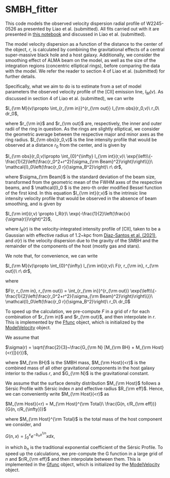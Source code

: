# SMBH_fitter

This code models the observed velocity dispersion radial profile of W2245-0526 as presented by Liao et al. (submitted). All fits carried out with it are presented in [this notebook](Fit_Observed_Dispersion_Profile.ipynb) and discussed in Liao et al. (submitted).

The model velocity dispersion as a function of the distance to the center of the object, $r$, is calculated by combining the gravitational effects of a central super-massive black hole and a host galaxy. Additionally, we consider the smoothing effect of ALMA beam on the model, as well as the size of the integration regions (concentric elliptical rings), before comparing the data with the model. We refer the reader to section 4 of Liao et al. (submitted) for further details. 

Specifically, what we aim to do is to estimate from a set of model parameters the observed velocity profile of the [CII] emission line, $I_M(v)$. As discussed in section 4 of Liao et al. (submitted), we can write

$I_{\rm M}(v)\propto \int_{r_{\rm in}}^{r_{\rm out}} I_{\rm obs}(r_0,v)\ r_0\ dr_0$,

where $r_{\rm in}$ and $r_{\rm out}$ are, respectively, the inner and outer radii of the ring in question. As the rings are slightly elliptical, we consider the geometric average between the respective major and minor axes as the ring radius. $I_{\rm obs}(r_0,v)$ is the line intensity profile that would be observed at a distance $r_0$ from the center, and is given by 


$I_{\rm obs}(r_0,v)\propto \int_{0}^{\infty} I_{\rm int}(r,v)\ \exp{\left\\{-\frac{1}{2}\left(\frac{r_0^2+r^2}{\sigma_{\rm Beam}^2}\right)\right\\}}\ \mathcal{I}_0\left(\frac{r_0 r}{\sigma_B^2}\right)\ r\ dr$,

where $\sigma_{\rm Beam}$ is the standard deviation of the beam size, transformed from the geometric mean of the FWHM axes of the respective beams, and $ \mathcal{I}_0 $ is the zero-th order modified Bessel function of the first kind. In this equation $I_{\rm int}(r,v)$ is the intrinsic line intensity velocity profile that would be observed in the absence of beam smoothing, and is given by 

$I_{\rm int}(r,v) \propto I_R(r)\ \exp{-\frac{1}{2}\left(\frac{v}{\sigma(r)}\right)^2}$,

where $I_R(r)$ is the velocity-integrated intensity profile of [CII], taken to be a Gaussian with effective radius of 1.2~kpc from [Diaz-Santos et al. (2021)](https://ui.adsabs.harvard.edu/abs/2021A%26A...654A..37D/abstract), and $\sigma(r)$ is the velocity dispersion due to the gravity of the SMBH and the remainder of the components of the host (mostly gas and stars). 

We note that, for convenience, we can write 

$I_{\rm M}(v)\propto \int_{0}^{\infty} I_{\rm int}(r,v)\ F(r, r_{\rm in}, r_{\rm out})\ r\ dr$, 

where 

$F(r, r_{\rm in}, r_{\rm out}) = \int_{r_{\rm in}}^{r_{\rm out}} \exp{\left\\{-\frac{1}{2}\left(\frac{r_0^2+r^2}{\sigma_{\rm Beam}^2}\right)\right\\}}\ \mathcal{I}_0\left(\frac{r_0 r}{\sigma_B^2}\right)\ r_0\ dr_0$

To speed up the calculation, we pre-compute $F$ in a grid of $r$ for each combination of $r_{\rm in}$ and $r_{\rm out}$, and then interpolate in $r$. This is implemented by the [Ffunc](fFunc.py) object, which is initialized by the [ModelVelocity](modelVelocity.py) object. 

We assume that 

$\sigma(r) = \sqrt{\frac{2}{3}~\frac{G_{\rm N} [M_{\rm BH} + M_{\rm Host}(<r)]}{r}}$, 

where $M_{\rm BH}$ is the SMBH mass, $M_{\rm Host}(<r)$ is the combined mass of all other gravitational components in the host galaxy interior to the radius $r$, and $G_{\rm N}$ is the gravitational constant.

We assume that the surface density distribution $M_{\rm Host}$ follows a Sérsic Profile with Sérsic index $n$ and effective radius $R_{\rm eff}$. Hence, we can conveniently write $M_{\rm Host}(<r)$ as

$M_{\rm Host}(<r) = M_{\rm Host}^{\rm Total}\ \frac{G(n, r/R_{\rm eff})}{G(n, r/R_{\infty})}$

where $M_{\rm Host}^{\rm Total}$ is the total mass of the host component we consider, and 

$G(n, x) = \int_0^x e^{-b_n x^{1/n}} x dx$, 

in which $b_n$ is the traditional exponential coefficient of the Sérsic Profile. To speed up the calculations, we pre-compute the G function in a large grid of $n$ and $r/R_{\rm eff}$ and then interpolate between them. This is implemented in the [Gfunc](gFunc.py) object, which is initialized by the [ModelVelocity](modelVelocity.py) object. 


